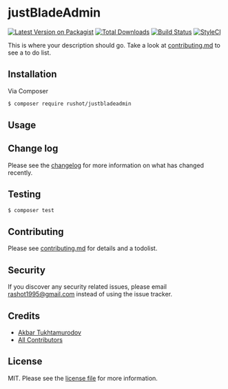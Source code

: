 # justBladeAdmin

[![Latest Version on Packagist][ico-version]][link-packagist]
[![Total Downloads][ico-downloads]][link-downloads]
[![Build Status][ico-travis]][link-travis]
[![StyleCI][ico-styleci]][link-styleci]

This is where your description should go. Take a look at [contributing.md](contributing.md) to see a to do list.

## Installation

Via Composer

``` bash
$ composer require rushot/justbladeadmin
```

## Usage

## Change log

Please see the [changelog](changelog.md) for more information on what has changed recently.

## Testing

``` bash
$ composer test
```

## Contributing

Please see [contributing.md](contributing.md) for details and a todolist.

## Security

If you discover any security related issues, please email rashot1995@gmail.com instead of using the issue tracker.

## Credits

- [Akbar Tukhtamurodov][link-author]
- [All Contributors][link-contributors]

## License

MIT. Please see the [license file](license.md) for more information.

[ico-version]: https://img.shields.io/packagist/v/rushot/justbladeadmin.svg?style=flat-square
[ico-downloads]: https://img.shields.io/packagist/dt/rushot/justbladeadmin.svg?style=flat-square
[ico-travis]: https://img.shields.io/travis/rushot/justbladeadmin/master.svg?style=flat-square
[ico-styleci]: https://styleci.io/repos/12345678/shield

[link-packagist]: https://packagist.org/packages/rushot/justbladeadmin
[link-downloads]: https://packagist.org/packages/rushot/justbladeadmin
[link-travis]: https://travis-ci.org/rushot/justbladeadmin
[link-styleci]: https://styleci.io/repos/12345678
[link-author]: https://github.com/rushot
[link-contributors]: ../../contributors]